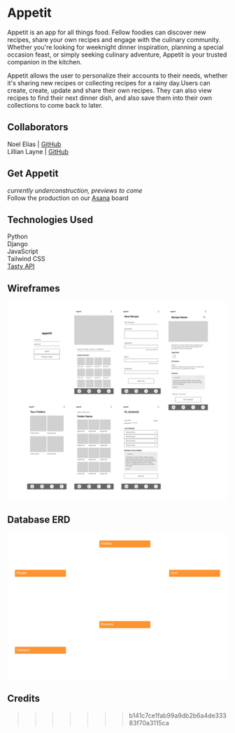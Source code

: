 
# Appetit

Appetit is an app for all things food. Fellow foodies can discover new recipes, share your own recipes and engage with the culinary community. Whether you're looking for weeknight dinner inspiration, planning a special occasion feast, or simply seeking culinary adventure, Appetit is your trusted companion in the kitchen. 

Appetit allows the user to personalize their accounts to their needs, whether it's sharing new recipes or collecting recipes for a rainy day.Users can create, create, update and share their own recipes. They can also view recipes to find their next dinner dish, and also save them into their own collections to come back to later.

## Collaborators

Noel Elias | [GitHub](https://github.com/eliaswnoel) <br>Lillian Layne | [GitHub](https://github.com/lillianlayne)

## Get Appetit
_currently underconstruction, previews to come_
<br>
Follow the production on our [Asana](https://app.asana.com/0/1207105408267258/1207105408267258) board 

## Technologies Used
Python <br>
Django<br>
JavaScript<br>
Tailwind CSS<br>
[Tasty API](https://publicapi.dev/tasty-api) 

## Wireframes
![alt text](images/appetit_wireframes.png)

## Database ERD
![alt text](images/databaseERD.png)


## Credits
>>>>>>> b141c7ce1fab99a9db2b6a4de33383f70a3115ca

